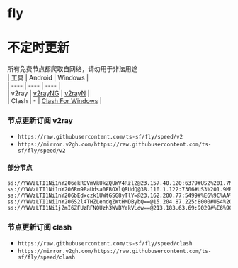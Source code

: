 # fly
# 不定时更新
所有免费节点都爬取自网络，请勿用于非法用途  
|  工具  | Android  | Windows  |  
|  ----  | ----   | ----  |  
| v2ray  | [v2rayNG](https://github.com/2dust/v2rayNG/releases) | [v2rayN](https://github.com/2dust/v2rayN/releases) |  
| Clash  | - | [Clash For Windows](https://github.com/2dust/clashN/releases) | 
  
### 节点更新订阅  v2ray
- `https://raw.githubusercontent.com/ts-sf/fly/speed/v2`  
- `https://mirror.v2gh.com/https://raw.githubusercontent.com/ts-sf/fly/speed/v2`  

#### 部分节点  
``` 
ss://YWVzLTI1Ni1nY206ekROVmVkUkZQUWV4Rzl2@23.157.40.120:6379#US2%201.7MB%2Fs
ss://YWVzLTI1Ni1nY206Rm9PaUdsa0FBOXlQRUdQ@38.110.1.122:7306#US3%201.9MB%2Fs
ss://YWVzLTI1Ni1nY206bEdxczk1UWtGSG8yTlY=@23.162.200.77:5499#%E6%9C%AA%E7%9F%A53%201.9MB%2Fs
ss://YWVzLTI1Ni1nY206S2l4THZLendqZWtHMDBybQ==@15.204.87.225:8000#US4%20523.6KB%2Fs
ss://YWVzLTI1Ni1jZmI6ZFUzRFNOUzh3WVBYekVLdw==@213.183.63.69:9029#%E6%9C%AA%E7%9F%A55%201.0MB%2Fs
```
### 节点更新订阅  clash
- `https://raw.githubusercontent.com/ts-sf/fly/speed/clash`  
- `https://mirror.v2gh.com/https://raw.githubusercontent.com/ts-sf/fly/speed/clash`  


